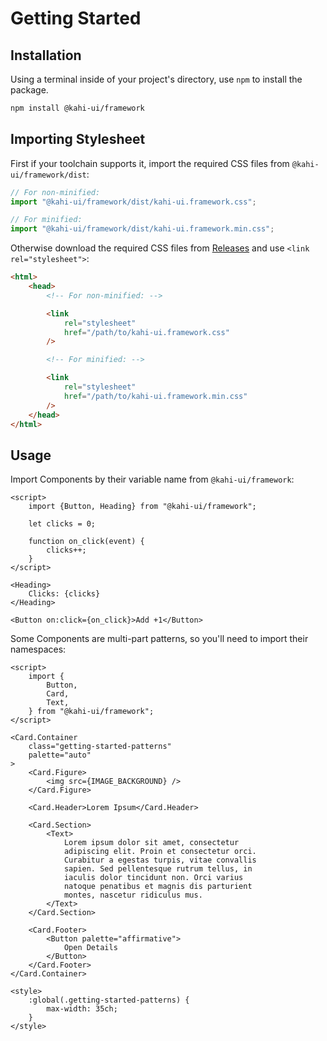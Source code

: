 # Getting Started

## Installation

Using a terminal inside of your project's directory, use `npm` to install the package.

```bash
npm install @kahi-ui/framework
```

## Importing Stylesheet

First if your toolchain supports it, import the required CSS files from `@kahi-ui/framework/dist`:

```javascript
// For non-minified:
import "@kahi-ui/framework/dist/kahi-ui.framework.css";

// For minified:
import "@kahi-ui/framework/dist/kahi-ui.framework.min.css";
```

Otherwise download the required CSS files from [Releases](https://github.com/novacbn/kahi-ui/releases/latest) and use `<link rel="stylesheet">`:

```html
<html>
    <head>
        <!-- For non-minified: -->

        <link
            rel="stylesheet"
            href="/path/to/kahi-ui.framework.css"
        />

        <!-- For minified: -->

        <link
            rel="stylesheet"
            href="/path/to/kahi-ui.framework.min.css"
        />
    </head>
</html>
```

## Usage

Import Components by their variable name from `@kahi-ui/framework`:

```svelte {title="Getting Started Usage" mode="repl"}
<script>
    import {Button, Heading} from "@kahi-ui/framework";

    let clicks = 0;

    function on_click(event) {
        clicks++;
    }
</script>

<Heading>
    Clicks: {clicks}
</Heading>

<Button on:click={on_click}>Add +1</Button>
```

Some Components are multi-part patterns, so you'll need to import their namespaces:

```svelte {title="Getting Started Patterns" mode="repl"}
<script>
    import {
        Button,
        Card,
        Text,
    } from "@kahi-ui/framework";
</script>

<Card.Container
    class="getting-started-patterns"
    palette="auto"
>
    <Card.Figure>
        <img src={IMAGE_BACKGROUND} />
    </Card.Figure>

    <Card.Header>Lorem Ipsum</Card.Header>

    <Card.Section>
        <Text>
            Lorem ipsum dolor sit amet, consectetur
            adipiscing elit. Proin et consectetur orci.
            Curabitur a egestas turpis, vitae convallis
            sapien. Sed pellentesque rutrum tellus, in
            iaculis dolor tincidunt non. Orci varius
            natoque penatibus et magnis dis parturient
            montes, nascetur ridiculus mus.
        </Text>
    </Card.Section>

    <Card.Footer>
        <Button palette="affirmative">
            Open Details
        </Button>
    </Card.Footer>
</Card.Container>

<style>
    :global(.getting-started-patterns) {
        max-width: 35ch;
    }
</style>
```
